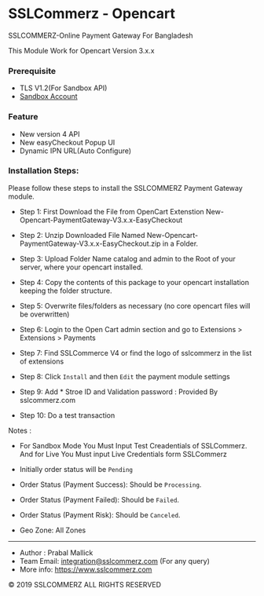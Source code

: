 # SSLCommerz - Opencart

SSLCOMMERZ-Online Payment Gateway For Bangladesh

This Module Work for Opencart Version 3.x.x

### Prerequisite

  - TLS V1.2(For Sandbox API)
  - [Sandbox Account](https://developer.sslcommerz.com/registration/ "SSLCommerz Sandbox Registration")

### Feature

  - New version 4 API
  - New easyCheckout Popup UI
  - Dynamic IPN URL(Auto Configure)

### Installation Steps:

Please follow these steps to install the SSLCOMMERZ Payment Gateway module.

- Step 1: First Download the File from OpenCart Extenstion New-Opencart-PaymentGateway-V3.x.x-EasyCheckout 

- Step 2: Unzip Downloaded File Named New-Opencart-PaymentGateway-V3.x.x-EasyCheckout.zip in a Folder.

- Step 3: Upload Folder Name catalog and admin to the Root of your server, where your opencart installed.

- Step 4: Copy the contents of this package to your opencart installation keeping the folder structure.

- Step 5: Overwrite files/folders as necessary (no core opencart files will be overwritten)

- Step 6: Login to the Open Cart admin section and go to Extensions > Extensions > Payments

- Step 7: Find SSLCommerce V4 or find the logo of sslcommerz in the list of extensions

- Step 8: Click `Install` and then `Edit` the payment module settings

- Step 9: Add * Stroe ID and Validation password : Provided By sslcommerz.com

- Step 10: Do a test transaction

Notes :

* For Sandbox Mode You Must Input Test Creadentials of SSLCommerz. And for Live You Must input Live Credentials form SSLCommerz

* Initially order status will be `Pending`

* Order Status (Payment Success): Should be `Processing`.

* Order Status (Payment Failed): Should be `Failed`.

* Order Status (Payment Risk): Should be `Canceled`.

* Geo Zone: All Zones

---------------------------------------------------------------------------------

- Author : Prabal Mallick
- Team Email: integration@sslcommerz.com (For any query)
- More info: https://www.sslcommerz.com

© 2019 SSLCOMMERZ ALL RIGHTS RESERVED
